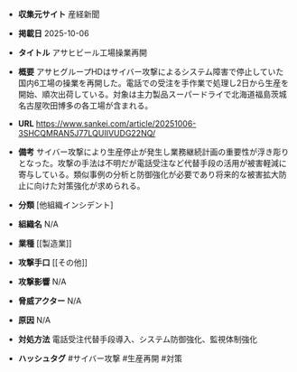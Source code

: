 - **収集元サイト**
産経新聞

- **掲載日**
2025-10-06

- **タイトル**
アサヒビール工場操業再開

- **概要**
アサヒグループHDはサイバー攻撃によるシステム障害で停止していた国内6工場の操業を再開した。電話での受注を手作業で処理し2日から生産を開始、順次出荷している。対象は主力製品スーパードライで北海道福島茨城名古屋吹田博多の各工場が含まれる。

- **URL**
https://www.sankei.com/article/20251006-3SHCQMRAN5J77LQUIIVUDG22NQ/

- **備考**
サイバー攻撃により生産停止が発生し業務継続計画の重要性が浮き彫りとなった。攻撃の手法は不明だが電話受注など代替手段の活用が被害軽減に寄与している。類似事例の分析と防御強化が必要であり将来的な被害拡大防止に向けた対策強化が求められる。

- **分類**
[他組織インシデント]

- **組織名**
N/A

- **業種**
[[製造業]]

- **攻撃手口**
[[その他]]

- **攻撃影響**
N/A

- **脅威アクター**
N/A

- **原因**
N/A

- **対処方法**
電話受注代替手段導入、システム防御強化、監視体制強化

- **ハッシュタグ**
#サイバー攻撃 #生産再開 #対策
